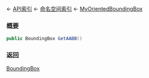 ← [API索引](Api-Index) ← [命名空间索引](Namespace-Index) ← [MyOrientedBoundingBox](VRageMath.MyOrientedBoundingBox)

### 概要

```csharp
public BoundingBox GetAABB()
```

### 返回

[BoundingBox](VRageMath.BoundingBox)

